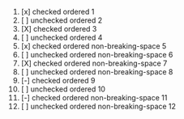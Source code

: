 1. [x] checked ordered 1
2. [ ] unchecked ordered 2
3. [X] checked ordered 3
4. [ ] unchecked ordered 4
5. [x] checked ordered non-breaking-space 5
6. [ ] unchecked ordered non-breaking-space 6
7. [X] checked ordered non-breaking-space 7
8. [ ] unchecked ordered non-breaking-space 8
9. [-] checked ordered 9
10. [ ] unchecked ordered 10
11. [-] checked ordered non-breaking-space 11
12. [ ] unchecked ordered non-breaking-space 12
